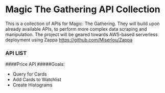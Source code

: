 # Magic The Gathering API Collection

This is a collection of APIs for Magic: The Gathering. They will build upon already available APIs, to perform more complex data scraping and manipulation. The project will be geared towards AWS-based serverless deployment using Zappa <https://github.com/Miserlou/Zappa>
### API LIST
####Price API
#####Goals:
- Query for Cards
- Add Cards to Watchlist
- Create Histograms
